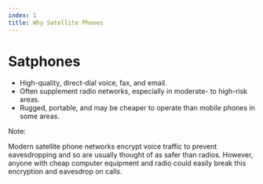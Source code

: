 ```yaml
---
index: 1
title: Why Satellite Phones
---
```

# Satphones

*	High-quality, direct-dial voice, fax, and email.
*	Often supplement radio networks, especially in moderate- to high-risk areas. 
*	Rugged, portable, and may be cheaper to operate than mobile phones in some areas. 

Note: 

Modern satellite phone networks encrypt voice traffic to prevent eavesdropping and so are usually thought of as safer than radios. However, anyone with cheap computer equipment and radio could easily break this encryption and eavesdrop on calls.
